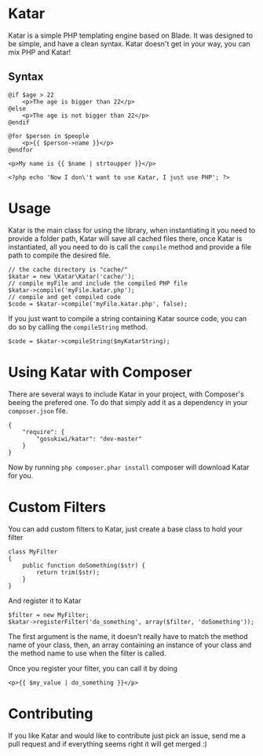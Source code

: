 # Katar
Katar is a simple PHP templating engine based on Blade. It was designed to
be simple, and have a clean syntax. Katar doesn't get in your way, you can mix
PHP and Katar! 

## Syntax

    @if $age > 22
        <p>The age is bigger than 22</p>
    @else
        <p>The age is not bigger than 22</p>
    @endif

    @for $person in $people
        <p>{{ $person->name }}</p>
    @endfor

    <p>My name is {{ $name | strtoupper }}</p>

    <?php echo 'Now I don\'t want to use Katar, I just use PHP'; ?>

# Usage
Katar is the main class for using the library, when instantiating it you need
to provide a folder path, Katar will save all cached files there, once Katar is
instantiated, all you need to do is call the ```compile``` method and provide 
a file path to compile the desired file.

    // the cache directory is "cache/"
    $katar = new \Katar\Katar('cache/');
    // compile myFile and include the compiled PHP file
    $katar->compile('myFile.katar.php');
    // compile and get compiled code
    $code = $katar->compile('myFile.katar.php', false);

If you just want to compile a string containing Katar source code, you can do
so by calling the ```compileString``` method.
    
    $code = $katar->compileString($myKatarString);

# Using Katar with Composer
There are several ways to include Katar in your project, with Composer's beeing
the prefered one. To do that simply add it as a dependency in your 
```composer.json``` file.

    {
        "require": {
            "gosukiwi/katar": "dev-master"
        }
    }

Now by running ```php composer.phar install``` composer will download Katar
for you.

# Custom Filters
You can add custom filters to Katar, just create a base class to hold your 
filter

    class MyFilter
    {
        public function doSomething($str) {
            return trim($str);
        }
    }

And register it to Katar

    $filter = new MyFilter;
    $katar->registerFilter('do_something', array($filter, 'doSomething'));

The first argument is the name, it doesn't really have to match the method name
of your class, then, an array containing an instance of your class and the
method name to use when the filter is called.

Once you register your filter, you can call it by doing

    <p>{{ $my_value | do_something }}</p>

# Contributing
If you like Katar and would like to contribute just pick an issue, send me
a pull request and if everything seems right it will get merged :)

